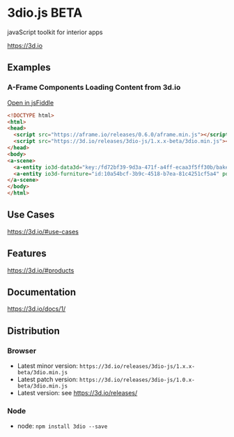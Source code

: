 # 3dio.js BETA
javaScript toolkit for interior apps

https://3d.io

## Examples

### A-Frame Components Loading Content from 3d.io

[Open in jsFiddle](https://jsfiddle.net/3dio/5wgoq2u7/embedded/result,html/dark/)
```html
<!DOCTYPE html>
<html>
<head>
  <script src="https://aframe.io/releases/0.6.0/aframe.min.js"></script>
  <script src="https://3d.io/releases/3dio-js/1.x.x-beta/3dio.min.js"></script>
</head>
<body>
<a-scene>
  <a-entity io3d-data3d="key:/fd72bf39-9d3a-471f-a4ff-ecaa3f5ff30b/bake/2017-04-15_22-45-14_XsiltX/regular/lighting.gz.data3d.buffer" position="0 -5 -6"></a-entity>
  <a-entity io3d-furniture="id:10a54bcf-3b9c-4518-b7ea-81c4251cf5a4" position="-0.85 -5 -5.4"></a-entity>
</a-scene>
</body>
</html>
```

## Use Cases

https://3d.io/#use-cases

## Features

https://3d.io/#products

## Documentation

https://3d.io/docs/1/

## Distribution

### Browser
* Latest minor version: `https://3d.io/releases/3dio-js/1.x.x-beta/3dio.min.js`
* Latest patch version: `https://3d.io/releases/3dio-js/1.0.x-beta/3dio.min.js`
* Latest version: see https://3d.io/releases/

### Node
* node: `npm install 3dio --save`
